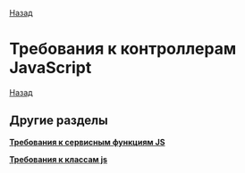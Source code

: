 [Назад](../)

# Требования к контроллерам JavaScript



[Назад](../)

## Другие разделы

[**Требования к сервисным функциям JS**](service-functions.md)
 
[**Требования к классам js**](class.md)
 
